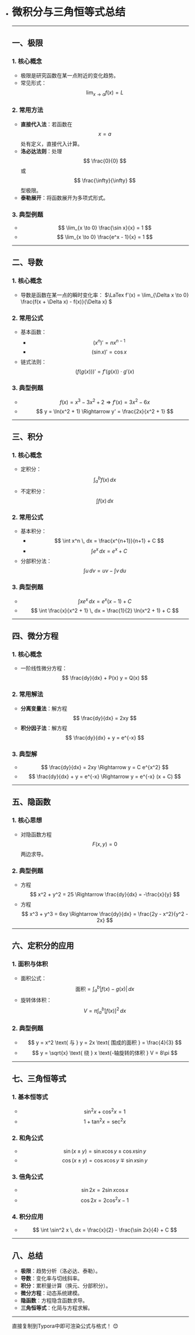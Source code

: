 - # 微积分与三角恒等式总结

  ---

  ## 一、极限

  ### 1. 核心概念
  - 极限是研究函数在某一点附近的变化趋势。
  - 常见形式：$$ \lim_{x \to a} f(x) = L $$

  ### 2. 常用方法
  - **直接代入法**：若函数在 $$ x = a $$ 处有定义，直接代入计算。
  - **洛必达法则**：处理 $$ \frac{0}{0} $$ 或 $$ \frac{\infty}{\infty} $$ 型极限。
  - **泰勒展开**：将函数展开为多项式形式。

  ### 3. 典型例题
  - $$ \lim_{x \to 0} \frac{\sin x}{x} = 1 $$
  - $$ \lim_{x \to 0} \frac{e^x - 1}{x} = 1 $$

  ---

  ## 二、导数

  ### 1. 核心概念
  - 导数是函数在某一点的瞬时变化率：
    $\LaTex f'(x) = \lim_{\Delta x \to 0} \frac{f(x + \Delta x) - f(x)}{\Delta x} $

  ### 2. 常用公式
  - 基本函数：
    - $$ (x^n)' = n x^{n-1} $$
    - $$ (\sin x)' = \cos x $$
  - 链式法则：
    $$ (f(g(x)))' = f'(g(x)) \cdot g'(x) $$

  ### 3. 典型例题
  - $$ f(x) = x^3 - 3x^2 + 2 \Rightarrow f'(x) = 3x^2 - 6x $$
  - $$ y = \ln(x^2 + 1) \Rightarrow y' = \frac{2x}{x^2 + 1} $$

  ---

  ## 三、积分

  ### 1. 核心概念
  - 定积分：$$ \int_{a}^{b} f(x) \, dx $$
  - 不定积分：$$ \int f(x) \, dx $$

  ### 2. 常用公式
  - 基本积分：
    - $$ \int x^n \, dx = \frac{x^{n+1}}{n+1} + C $$
    - $$ \int e^x \, dx = e^x + C $$
  - 分部积分法：
    $$ \int u \, dv = uv - \int v \, du $$

  ### 3. 典型例题
  - $$ \int x e^x \, dx = e^x (x - 1) + C $$
  - $$ \int \frac{x}{x^2 + 1} \, dx = \frac{1}{2} \ln(x^2 + 1) + C $$

  ---

  ## 四、微分方程

  ### 1. 核心概念
  - 一阶线性微分方程：
    $$ \frac{dy}{dx} + P(x) y = Q(x) $$

  ### 2. 常用解法
  - **分离变量法**：解方程 $$ \frac{dy}{dx} = 2xy $$
  - **积分因子法**：解方程 $$ \frac{dy}{dx} + y = e^{-x} $$

  ### 3. 典型解
  - $$ \frac{dy}{dx} = 2xy \Rightarrow y = C e^{x^2} $$
  - $$ \frac{dy}{dx} + y = e^{-x} \Rightarrow y = e^{-x} (x + C) $$

  ---

  ## 五、隐函数

  ### 1. 核心思想
  - 对隐函数方程 $$ F(x, y) = 0 $$ 两边求导。

  ### 2. 典型例题
  - 方程 $$ x^2 + y^2 = 25 \Rightarrow \frac{dy}{dx} = -\frac{x}{y} $$
  - 方程 $$ x^3 + y^3 = 6xy \Rightarrow \frac{dy}{dx} = \frac{2y - x^2}{y^2 - 2x} $$

  ---

  ## 六、定积分的应用

  ### 1. 面积与体积
  - 面积公式：
    $$ \text{面积} = \int_{a}^{b} |f(x) - g(x)| \, dx $$
  - 旋转体体积：
    $$ V = \pi \int_{a}^{b} [f(x)]^2 \, dx $$

  ### 2. 典型例题
  - $$ y = x^2 \text{ 与 } y = 2x \text{ 围成的面积 } = \frac{4}{3} $$
  - $$ y = \sqrt{x} \text{ 绕 } x \text{-轴旋转的体积 } V = 8\pi $$

  ---

  ## 七、三角恒等式

  ### 1. 基本恒等式
  - $$ \sin^2 x + \cos^2 x = 1 $$
  - $$ 1 + \tan^2 x = \sec^2 x $$

  ### 2. 和角公式
  - $$ \sin(x \pm y) = \sin x \cos y \pm \cos x \sin y $$
  - $$ \cos(x \pm y) = \cos x \cos y \mp \sin x \sin y $$

  ### 3. 倍角公式
  - $$ \sin 2x = 2 \sin x \cos x $$
  - $$ \cos 2x = 2 \cos^2 x - 1 $$

  ### 4. 积分应用
  - $$ \int \sin^2 x \, dx = \frac{x}{2} - \frac{\sin 2x}{4} + C $$

  ---

  ## 八、总结
  - **极限**：趋势分析（洛必达、泰勒）。
  - **导数**：变化率与切线斜率。
  - **积分**：累积量计算（换元、分部积分）。
  - **微分方程**：动态系统建模。
  - **隐函数**：方程隐含函数求导。
  - **三角恒等式**：化简与方程求解。

  ---

  直接复制到Typora中即可渲染公式与格式！ 😊
